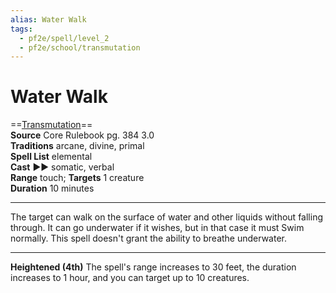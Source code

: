 ```yaml
---
alias: Water Walk
tags:
  - pf2e/spell/level_2
  - pf2e/school/transmutation
---
```


# Water Walk

==[Transmutation](../../../Traits/Transmutation.md)==  
__Source__ Core Rulebook pg. 384 3.0  
**Traditions** arcane, divine, primal  
**Spell List** elemental  
**Cast** ►► somatic, verbal  
**Range** touch; **Targets** 1 creature  
**Duration** 10 minutes

---

The target can walk on the surface of water and other liquids without falling through. It can go underwater if it wishes, but in that case it must Swim normally. This spell doesn't grant the ability to breathe underwater.

<hr>

**Heightened (4th)** The spell's range increases to 30 feet, the duration increases to 1 hour, and you can target up to 10 creatures.
